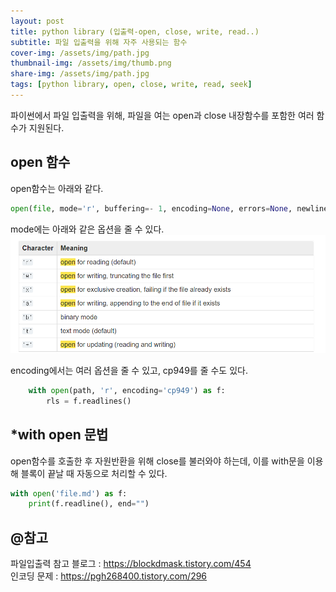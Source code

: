 ```yaml
---
layout: post
title: python library (입출력-open, close, write, read..)
subtitle: 파일 입출력을 위해 자주 사용되는 함수
cover-img: /assets/img/path.jpg
thumbnail-img: /assets/img/thumb.png
share-img: /assets/img/path.jpg
tags: [python library, open, close, write, read, seek]
---
```

파이썬에서 파일 입출력을 위해, 파일을 여는 open과 close 내장함수를 포함한 여러 함수가 지원된다.   


## open 함수

open함수는 아래와 같다.
```python
open(file, mode='r', buffering=- 1, encoding=None, errors=None, newline=None, closefd=True, opener=None)
```
mode에는 아래와 같은 옵션을 줄 수 있다.
![img.png](../../img.png)
  
encoding에서는 여러 옵션을 줄 수 있고, cp949를 줄 수도 있다.
```python
    with open(path, 'r', encoding='cp949') as f:
		rls = f.readlines()
```


  



## *with open 문법
open함수를 호출한 후 자원반환을 위해 close를 불러와야 하는데, 이를 with문을 이용해 블록이 끝날 때 자동으로 처리할 수 있다.
```python
with open('file.md') as f:
	print(f.readline(), end="")
```
## @참고
파일입출력 참고 블로그 : https://blockdmask.tistory.com/454  
인코딩 문제 : https://pgh268400.tistory.com/296